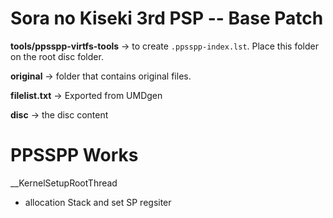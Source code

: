 # Sora no Kiseki 3rd PSP -- Base Patch

**tools/ppsspp-virtfs-tools** -> to create `.ppsspp-index.lst`. Place this folder on the root disc folder.

**original** -> folder that contains original files.

**filelist.txt** -> Exported from UMDgen

**disc** -> the disc content

# PPSSPP Works

__KernelSetupRootThread

* allocation Stack and set SP regsiter


